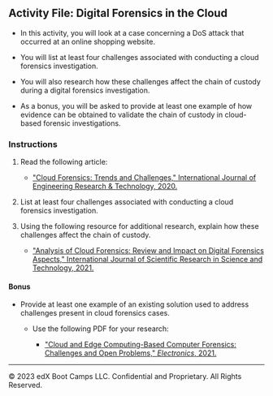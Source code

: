 ## Activity File: Digital Forensics in the Cloud

- In this activity, you will look at a case concerning a DoS attack that occurred at an online shopping website.

- You will list at least four challenges associated with conducting a cloud forensics investigation.

- You will also research how these challenges affect the chain of custody during a digital forensics investigation.

- As a bonus, you will be asked to provide at least one example of how evidence can be obtained to validate the chain of custody in cloud-based forensic investigations.

### Instructions 

1. Read the following article: 

     - ["Cloud Forensics: Trends and Challenges," International Journal of Engineering Research & Technology, 2020.](https://www.ijert.org/research/cloud-forensics-trends-and-challenges-IJERTV9IS090415.pdf)

2. List at least four challenges associated with conducting a cloud forensics investigation. 

3. Using the following resource for additional research, explain how these challenges affect the chain of custody. 

     - ["Analysis of Cloud Forensics: Review and Impact on Digital Forensics Aspects," International Journal of Scientific Research in Science and Technology, 2021.](https://www.academia.edu/48855680/Analysis_of_Cloud_Forensics_Review_and_Impact_on_Digital_Forensics_Aspects)

#### Bonus 

- Provide at least one example of an existing solution used to address challenges present in cloud forensics cases.

  - Use the following PDF for your research:

     - ["Cloud and Edge Computing-Based Computer Forensics: Challenges and Open Problems," *Electronics*, 2021.](https://www.mdpi.com/2079-9292/10/11/1229)

----

&copy; 2023 edX Boot Camps LLC. Confidential and Proprietary.   All Rights Reserved.
